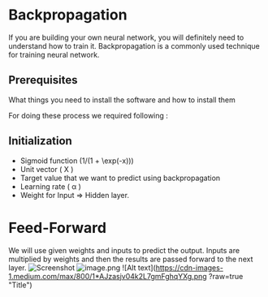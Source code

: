 # Backpropagation
If you are building your own neural network, you will definitely need to understand how to train it. Backpropagation is a commonly used technique for training neural network. 

## Prerequisites

What things you need to install the software and how to install them

For doing these process we required following :
## Initialization

* Sigmoid function (1/(1 + \exp(-x)))
* Unit vector ( X )
* Target value that we want to predict using backpropagation
* Learning rate ( &alpha; )
* Weight for Input &Rightarrow; Hidden layer.

# Feed-Forward
We will use given weights and inputs to predict the output. Inputs are multiplied by weights and then the results are passed forward to the next layer.
![Screenshot](screenshot.png)
![image.png](attachment:image.png)
![Alt text](https://cdn-images-1.medium.com/max/800/1*AJzasjv04k2L7gmFghqYXg.png
?raw=true "Title")


